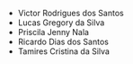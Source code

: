 - Victor Rodrigues dos Santos
- Lucas Gregory da Silva
- Priscila Jenny Nala
- Ricardo Dias dos Santos
- Tamires Cristina da Silva
